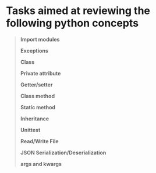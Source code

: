 # Tasks aimed at reviewing the following python concepts
> **Import modules**
>
> **Exceptions**
>
> **Class**
>
> **Private attribute**
>
> **Getter/setter**
>
> **Class method**
>
> **Static method**
>
> **Inheritance**
>
> **Unittest**
>
> **Read/Write File**
>
> **JSON Serialization/Deserialization**
>
> **args and kwargs**
